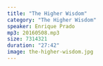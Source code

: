 ```yaml
---
title: "The Higher Wisdom"
category: "The Higher Wisdom"
speaker: Enrique Prado
mp3: 20160508.mp3
size: 7314321
duration: "27:42"
image: the-higher-wisdom.jpg
---
```

